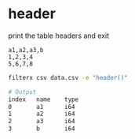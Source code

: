 # header

print the table headers and exit

```csv title="data.csv"
a1,a2,a3,b
1,2,3,4
5,6,7,8
```

```bash title=Example
filterx csv data.csv -e "header()"

# Output
index   name    type
0       a1      i64
1       a2      i64
2       a3      i64
3       b       i64
```
